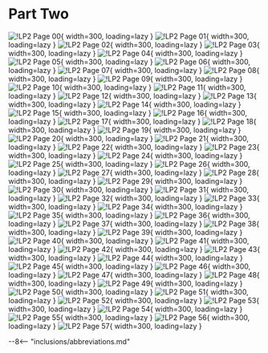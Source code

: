 # Part Two

![!LP2 Page 00](./../../assets/images/LP/LP2_00.jpg "LP2 Page 00"){ width=300, loading=lazy }
![!LP2 Page 01](./../../assets/images/LP/LP2_01.jpg "LP2 Page 01"){ width=300, loading=lazy }
![!LP2 Page 02](./../../assets/images/LP/LP2_02.jpg "LP2 Page 02"){ width=300, loading=lazy }
![!LP2 Page 03](./../../assets/images/LP/LP2_03.jpg "LP2 Page 03"){ width=300, loading=lazy }
![!LP2 Page 04](./../../assets/images/LP/LP2_04.jpg "LP2 Page 04"){ width=300, loading=lazy }
![!LP2 Page 05](./../../assets/images/LP/LP2_05.jpg "LP2 Page 05"){ width=300, loading=lazy }
![!LP2 Page 06](./../../assets/images/LP/LP2_06.jpg "LP2 Page 06"){ width=300, loading=lazy }
![!LP2 Page 07](./../../assets/images/LP/LP2_07.jpg "LP2 Page 07"){ width=300, loading=lazy }
![!LP2 Page 08](./../../assets/images/LP/LP2_08.jpg "LP2 Page 08"){ width=300, loading=lazy }
![!LP2 Page 09](./../../assets/images/LP/LP2_09.jpg "LP2 Page 09"){ width=300, loading=lazy }
![!LP2 Page 10](./../../assets/images/LP/LP2_10.jpg "LP2 Page 10"){ width=300, loading=lazy }
![!LP2 Page 11](./../../assets/images/LP/LP2_11.jpg "LP2 Page 11"){ width=300, loading=lazy }
![!LP2 Page 12](./../../assets/images/LP/LP2_12.jpg "LP2 Page 12"){ width=300, loading=lazy }
![!LP2 Page 13](./../../assets/images/LP/LP2_13.jpg "LP2 Page 13"){ width=300, loading=lazy }
![!LP2 Page 14](./../../assets/images/LP/LP2_14.jpg "LP2 Page 14"){ width=300, loading=lazy }
![!LP2 Page 15](./../../assets/images/LP/LP2_15.jpg "LP2 Page 15"){ width=300, loading=lazy }
![!LP2 Page 16](./../../assets/images/LP/LP2_16.jpg "LP2 Page 16"){ width=300, loading=lazy }
![!LP2 Page 17](./../../assets/images/LP/LP2_17.jpg "LP2 Page 17"){ width=300, loading=lazy }
![!LP2 Page 18](./../../assets/images/LP/LP2_18.jpg "LP2 Page 18"){ width=300, loading=lazy }
![!LP2 Page 19](./../../assets/images/LP/LP2_19.jpg "LP2 Page 19"){ width=300, loading=lazy }
![!LP2 Page 20](./../../assets/images/LP/LP2_20.jpg "LP2 Page 20"){ width=300, loading=lazy }
![!LP2 Page 21](./../../assets/images/LP/LP2_21.jpg "LP2 Page 21"){ width=300, loading=lazy }
![!LP2 Page 22](./../../assets/images/LP/LP2_22.jpg "LP2 Page 22"){ width=300, loading=lazy }
![!LP2 Page 23](./../../assets/images/LP/LP2_23.jpg "LP2 Page 23"){ width=300, loading=lazy }
![!LP2 Page 24](./../../assets/images/LP/LP2_24.jpg "LP2 Page 24"){ width=300, loading=lazy }
![!LP2 Page 25](./../../assets/images/LP/LP2_25.jpg "LP2 Page 25"){ width=300, loading=lazy }
![!LP2 Page 26](./../../assets/images/LP/LP2_26.jpg "LP2 Page 26"){ width=300, loading=lazy }
![!LP2 Page 27](./../../assets/images/LP/LP2_27.jpg "LP2 Page 27"){ width=300, loading=lazy }
![!LP2 Page 28](./../../assets/images/LP/LP2_28.jpg "LP2 Page 28"){ width=300, loading=lazy }
![!LP2 Page 29](./../../assets/images/LP/LP2_29.jpg "LP2 Page 29"){ width=300, loading=lazy }
![!LP2 Page 30](./../../assets/images/LP/LP2_30.jpg "LP2 Page 30"){ width=300, loading=lazy }
![!LP2 Page 31](./../../assets/images/LP/LP2_31.jpg "LP2 Page 31"){ width=300, loading=lazy }
![!LP2 Page 32](./../../assets/images/LP/LP2_32.jpg "LP2 Page 32"){ width=300, loading=lazy }
![!LP2 Page 33](./../../assets/images/LP/LP2_33.jpg "LP2 Page 33"){ width=300, loading=lazy }
![!LP2 Page 34](./../../assets/images/LP/LP2_34.jpg "LP2 Page 34"){ width=300, loading=lazy }
![!LP2 Page 35](./../../assets/images/LP/LP2_35.jpg "LP2 Page 35"){ width=300, loading=lazy }
![!LP2 Page 36](./../../assets/images/LP/LP2_36.jpg "LP2 Page 36"){ width=300, loading=lazy }
![!LP2 Page 37](./../../assets/images/LP/LP2_37.jpg "LP2 Page 37"){ width=300, loading=lazy }
![!LP2 Page 38](./../../assets/images/LP/LP2_38.jpg "LP2 Page 38"){ width=300, loading=lazy }
![!LP2 Page 39](./../../assets/images/LP/LP2_39.jpg "LP2 Page 39"){ width=300, loading=lazy }
![!LP2 Page 40](./../../assets/images/LP/LP2_40.jpg "LP2 Page 40"){ width=300, loading=lazy }
![!LP2 Page 41](./../../assets/images/LP/LP2_41.jpg "LP2 Page 41"){ width=300, loading=lazy }
![!LP2 Page 42](./../../assets/images/LP/LP2_42.jpg "LP2 Page 42"){ width=300, loading=lazy }
![!LP2 Page 43](./../../assets/images/LP/LP2_43.jpg "LP2 Page 43"){ width=300, loading=lazy }
![!LP2 Page 44](./../../assets/images/LP/LP2_44.jpg "LP2 Page 44"){ width=300, loading=lazy }
![!LP2 Page 45](./../../assets/images/LP/LP2_45.jpg "LP2 Page 45"){ width=300, loading=lazy }
![!LP2 Page 46](./../../assets/images/LP/LP2_46.jpg "LP2 Page 46"){ width=300, loading=lazy }
![!LP2 Page 47](./../../assets/images/LP/LP2_47.jpg "LP2 Page 47"){ width=300, loading=lazy }
![!LP2 Page 48](./../../assets/images/LP/LP2_48.jpg "LP2 Page 48"){ width=300, loading=lazy }
![!LP2 Page 49](./../../assets/images/LP/LP2_49.jpg "LP2 Page 49"){ width=300, loading=lazy }
![!LP2 Page 50](./../../assets/images/LP/LP2_50.jpg "LP2 Page 50"){ width=300, loading=lazy }
![!LP2 Page 51](./../../assets/images/LP/LP2_51.jpg "LP2 Page 51"){ width=300, loading=lazy }
![!LP2 Page 52](./../../assets/images/LP/LP2_52.jpg "LP2 Page 52"){ width=300, loading=lazy }
![!LP2 Page 53](./../../assets/images/LP/LP2_53.jpg "LP2 Page 53"){ width=300, loading=lazy }
![!LP2 Page 54](./../../assets/images/LP/LP2_54.jpg "LP2 Page 54"){ width=300, loading=lazy }
![!LP2 Page 55](./../../assets/images/LP/LP2_55.jpg "LP2 Page 55"){ width=300, loading=lazy }
![!LP2 Page 56](./../../assets/images/LP/LP2_56.jpg "LP2 Page 56"){ width=300, loading=lazy }
![!LP2 Page 57](./../../assets/images/LP/LP2_57.jpg "LP2 Page 57"){ width=300, loading=lazy }

--8<-- "inclusions/abbreviations.md"
